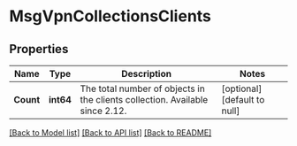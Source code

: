 # MsgVpnCollectionsClients

## Properties
Name | Type | Description | Notes
------------ | ------------- | ------------- | -------------
**Count** | **int64** | The total number of objects in the clients collection. Available since 2.12. | [optional] [default to null]

[[Back to Model list]](../README.md#documentation-for-models) [[Back to API list]](../README.md#documentation-for-api-endpoints) [[Back to README]](../README.md)

